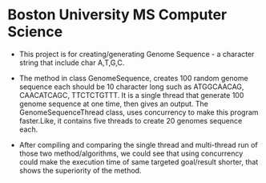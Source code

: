# Boston University MS Computer Science 

- This project is for creating/generating Genome Sequence - a character string that include char A,T,G,C.

- The method in class GenomeSequence, creates 100 random genome sequence each should be 10 character 
long such as ATGGCAACAG, CAACATCAGC, TTCTCTGTTT. It is a single thread that generate 100 genome
sequence at one time, then gives an output. The GenomeSequenceThread class, uses concurrency to make this program faster.Like, it contains five threads to create 20 genomes sequence each. 

- After compiling and comparing the single thread and multi-thread run of those two method/algorithms, 
we could see that using concurrency could make the execution time of same targeted goal/result
shorter, that shows the superiority of the method. 



